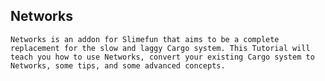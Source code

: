 ## Networks

    Networks is an addon for Slimefun that aims to be a complete replacement for the slow and laggy Cargo system. This Tutorial will teach you how to use Networks, convert your existing Cargo system to Networks, some tips, and some advanced concepts. 